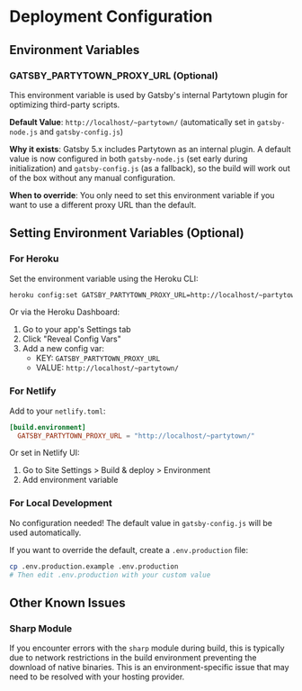 # Deployment Configuration

## Environment Variables

### GATSBY_PARTYTOWN_PROXY_URL (Optional)

This environment variable is used by Gatsby's internal Partytown plugin for optimizing third-party scripts.

**Default Value**: `http://localhost/~partytown/` (automatically set in `gatsby-node.js` and `gatsby-config.js`)

**Why it exists**: Gatsby 5.x includes Partytown as an internal plugin. A default value is now configured in both `gatsby-node.js` (set early during initialization) and `gatsby-config.js` (as a fallback), so the build will work out of the box without any manual configuration.

**When to override**: You only need to set this environment variable if you want to use a different proxy URL than the default.

## Setting Environment Variables (Optional)

### For Heroku

Set the environment variable using the Heroku CLI:

```bash
heroku config:set GATSBY_PARTYTOWN_PROXY_URL=http://localhost/~partytown/
```

Or via the Heroku Dashboard:
1. Go to your app's Settings tab
2. Click "Reveal Config Vars"
3. Add a new config var:
   - KEY: `GATSBY_PARTYTOWN_PROXY_URL`
   - VALUE: `http://localhost/~partytown/`

### For Netlify

Add to your `netlify.toml`:

```toml
[build.environment]
  GATSBY_PARTYTOWN_PROXY_URL = "http://localhost/~partytown/"
```

Or set in Netlify UI:
1. Go to Site Settings > Build & deploy > Environment
2. Add environment variable

### For Local Development

No configuration needed! The default value in `gatsby-config.js` will be used automatically.

If you want to override the default, create a `.env.production` file:

```bash
cp .env.production.example .env.production
# Then edit .env.production with your custom value
```

## Other Known Issues

### Sharp Module

If you encounter errors with the `sharp` module during build, this is typically due to network restrictions in the build environment preventing the download of native binaries. This is an environment-specific issue that may need to be resolved with your hosting provider.
